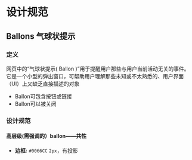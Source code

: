 # 设计规范

## Ballons 气球状提示

### 定义

网页中的“气球状提示( Ballon )”用于提醒用户那些与用户当前活动无关的事件。它是一个小型的弹出窗口，可帮助用户理解那些未知或不太熟悉的、用户界面（UI）上又缺乏直接描述的对象

* Ballon可包含按钮或链接
* Ballon可以被关闭

### 设计规范

#### 高层级(需强调的）ballon——共性

* __边框:__ `#0066CC` `2px`，有投影